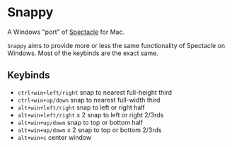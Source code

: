 # Snappy
A Windows "port" of [Spectacle](https://github.com/eczarny/spectacle) for Mac.

`Snappy` aims to provide more or less the same functionality of Spectacle on Windows.
Most of the keybinds are the exact same.

## Keybinds
- `ctrl+win+left/right` snap to nearest full-height third
- `ctrl+win+up/down` snap to nearest full-width third
- `alt+win+left/right` snap to left or right half
- `alt+win+left/right` x 2 snap to left or right 2/3rds
- `alt+win+up/down` snap to top or bottom half
- `alt+win+up/down` x 2 snap to top or bottom 2/3rds
- `alt+win+c` center window